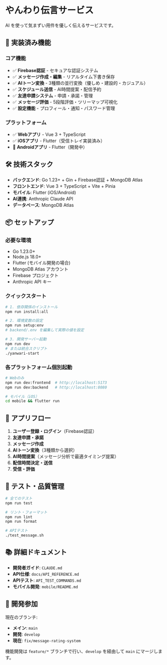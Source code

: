 # やんわり伝言サービス

AI を使って気まずい用件を優しく伝えるサービスです。

## 🚀 実装済み機能

### コア機能
- ✅ **Firebase認証** - セキュアな認証システム
- ✅ **メッセージ作成・編集** - リアルタイム下書き保存
- ✅ **AIトーン変換** - 3種類の並行変換（優しめ・建設的・カジュアル）
- ✅ **スケジュール送信** - AI時間提案・配信予約
- ✅ **友達申請システム** - 申請・承諾・管理
- ✅ **メッセージ評価** - 5段階評価・ツリーマップ可視化
- ✅ **設定機能** - プロフィール・通知・パスワード管理

### プラットフォーム
- ✅ **Webアプリ** - Vue 3 + TypeScript
- ✅ **iOSアプリ** - Flutter（受信トレイ実装済み）
- 🔄 **Androidアプリ** - Flutter（開発中）

## 🛠 技術スタック

- **バックエンド**: Go 1.23+ + Gin + Firebase認証 + MongoDB Atlas
- **フロントエンド**: Vue 3 + TypeScript + Vite + Pinia
- **モバイル**: Flutter (iOS/Android)
- **AI連携**: Anthropic Claude API
- **データベース**: MongoDB Atlas

## 📦 セットアップ

### 必要な環境
- Go 1.23.0+
- Node.js 18.0+
- Flutter (モバイル開発の場合)
- MongoDB Atlas アカウント
- Firebase プロジェクト
- Anthropic API キー

### クイックスタート

```bash
# 1. 依存関係のインストール
npm run install:all

# 2. 環境変数の設定
npm run setup:env
# backend/.env を編集して実際の値を設定

# 3. 開発サーバー起動
npm run dev
# または統合スクリプト
./yanwari-start
```

### 各プラットフォーム個別起動

```bash
# Webのみ
npm run dev:frontend  # http://localhost:5173
npm run dev:backend   # http://localhost:8080

# モバイル（iOS）
cd mobile && flutter run
```

## 📱 アプリフロー

1. **ユーザー登録・ログイン**（Firebase認証）
2. **友達申請・承諾**
3. **メッセージ作成**
4. **AIトーン変換**（3種類から選択）
5. **AI時間提案**（メッセージ分析で最適タイミング提案）
6. **配信時間決定・送信**
7. **受信・評価**

## 🧪 テスト・品質管理

```bash
# 全てのテスト
npm run test

# リント・フォーマット
npm run lint
npm run format

# APIテスト
./test_message.sh
```

## 📚 詳細ドキュメント

- **開発者ガイド**: `CLAUDE.md`
- **API仕様**: `docs/API_REFERENCE.md`
- **APIテスト**: `API_TEST_COMMANDS.md`
- **モバイル開発**: `mobile/README.md`

## 🤝 開発参加

現在のブランチ:
- **メイン**: `main`
- **開発**: `develop`
- **現在**: `fix/message-rating-system`

機能開発は `feature/*` ブランチで行い、`develop` を経由して `main` にマージします。